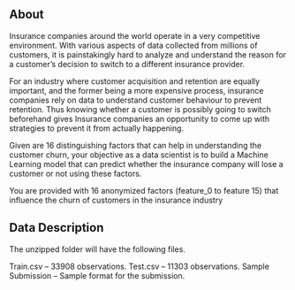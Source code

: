 ## About
Insurance companies around the world operate in a very competitive environment. With various aspects of data collected from millions of customers, it is painstakingly hard to analyze and understand the reason for a customer’s decision to switch to a different insurance provider.

For an industry where customer acquisition and retention are equally important, and the former being a more expensive process, insurance companies rely on data to understand customer behaviour to prevent retention. Thus knowing whether a customer is possibly going to switch beforehand gives Insurance companies an opportunity to come up with strategies to prevent it from actually happening.

Given are 16 distinguishing factors that can help in understanding the customer churn, your objective as a data scientist is to build a Machine Learning model that can predict whether the insurance company will lose a customer or not using these factors.

You are provided with 16 anonymized factors (feature_0 to feature 15) that influence the churn of customers in the insurance industry

## Data Description
The unzipped folder will have the following files.

Train.csv – 33908 observations.
Test.csv – 11303 observations.
Sample Submission – Sample format for the submission.
